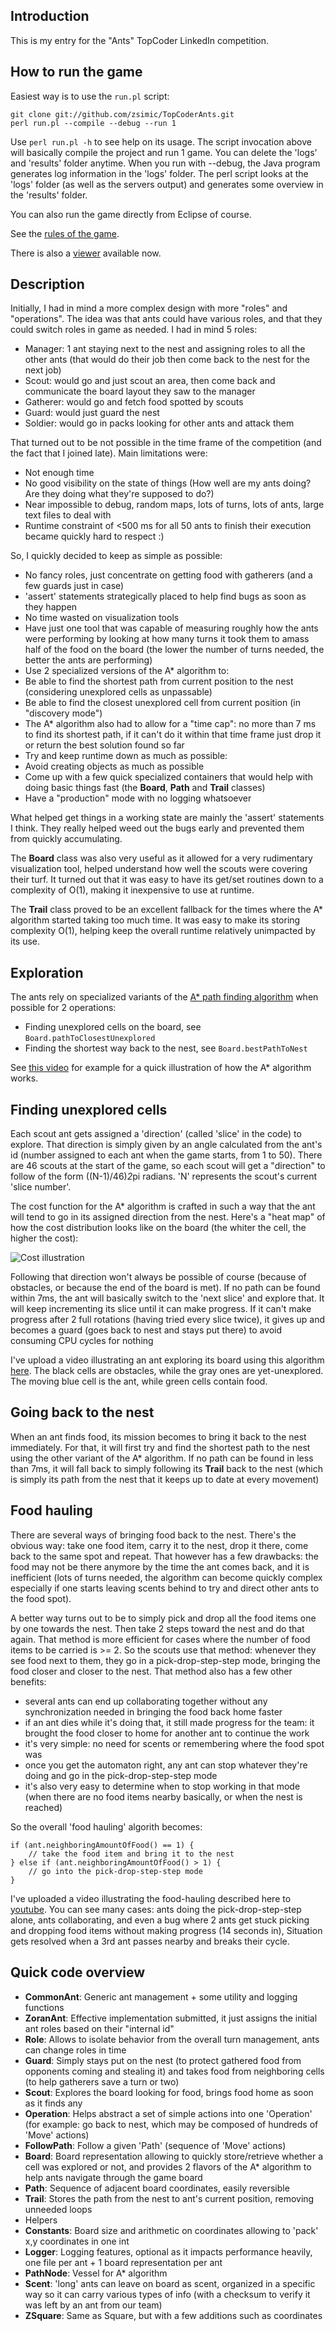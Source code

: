 Introduction
------------
This is my entry for the "Ants" TopCoder LinkedIn competition.

How to run the game
-------------------
Easiest way is to use the `run.pl` script:

	git clone git://github.com/zsimic/TopCoderAnts.git
	perl run.pl --compile --debug --run 1

Use `perl run.pl -h` to see help on its usage.
The script invocation above will basically compile the project and run 1 game.
You can delete the 'logs' and 'results' folder anytime.
When you run with --debug, the Java program generates log information in the 'logs' folder.
The perl script looks at the 'logs' folder (as well as the servers output) and generates some overview in the 'results' folder.

You can also run the game directly from Eclipse of course.

See the [rules of the game](TopCoderAnts/blob/master/RULES.md).

There is also a [viewer](TopCoderAnts/tree/master/viewer) available now.

Description
-----------

Initially, I had in mind a more complex design with more "roles" and "operations".
The idea was that ants could have various roles, and that they could switch roles in game as needed.
I had in mind 5 roles:

- Manager: 1 ant staying next to the nest and assigning roles to all the other ants (that would do their job then come back to the nest for the next job)
- Scout: would go and just scout an area, then come back and communicate the board layout they saw to the manager
- Gatherer: would go and fetch food spotted by scouts
- Guard: would just guard the nest
- Soldier: would go in packs looking for other ants and attack them

That turned out to be not possible in the time frame of the competition (and the fact that I joined late).
Main limitations were:

- Not enough time
- No good visibility on the state of things (How well are my ants doing? Are they doing what they're supposed to do?)
- Near impossible to debug, random maps, lots of turns, lots of ants, large text files to deal with
- Runtime constraint of <500 ms for all 50 ants to finish their execution became quickly hard to respect :)

So, I quickly decided to keep as simple as possible:

- No fancy roles, just concentrate on getting food with gatherers (and a few guards just in case)
- 'assert' statements strategically placed to help find bugs as soon as they happen
- No time wasted on visualization tools
- Have just one tool that was capable of measuring roughly how the ants were performing by looking at how many turns it took them to amass half of the food on the board (the lower the number of turns needed, the better the ants are performing)
- Use 2 specialized versions of the A* algorithm to:
 - Be able to find the shortest path from current position to the nest (considering unexplored cells as unpassable)
 - Be able to find the closest unexplored cell from current position (in "discovery mode")
- The A* algorithm also had to allow for a "time cap": no more than 7 ms to find its shortest path, if it can't do it within that time frame just drop it or return the best solution found so far
- Try and keep runtime down as much as possible:
 - Avoid creating objects as much as possible
 - Come up with a few quick specialized containers that would help with doing basic things fast (the **Board**, **Path** and **Trail** classes)
 - Have a "production" mode with no logging whatsoever

What helped get things in a working state are mainly the 'assert' statements I think.
They really helped weed out the bugs early and prevented them from quickly accumulating.

The **Board** class was also very useful as it allowed for a very rudimentary visualization tool,
helped understand how well the scouts were covering their turf.
It turned out that it was easy to have its get/set routines down to a complexity of O(1), making it inexpensive to use at runtime.

The **Trail** class proved to be an excellent fallback for the times where the A* algorithm started taking too much time.
It was easy to make its storing complexity O(1), helping keep the overall runtime relatively unimpacted by its use.

Exploration
-----------
The ants rely on specialized variants of the [A* path finding algorithm](http://theory.stanford.edu/~amitp/GameProgramming/AStarComparison.html)
when possible for 2 operations:

- Finding unexplored cells on the board, see `Board.pathToClosestUnexplored`
- Finding the shortest way back to the nest, see `Board.bestPathToNest`

See [this video](http://www.youtube.com/watch?v=FNRfSQDF7TA) for example for a quick illustration of how the A* algorithm works.

## Finding unexplored cells
Each scout ant gets assigned a 'direction' (called 'slice' in the code) to explore.
That direction is simply given by an angle calculated from the ant's id (number assigned to each ant when the game starts, from 1 to 50).
There are 46 scouts at the start of the game, so each scout will get a "direction" to follow of the form ((N-1)/46)*2*pi radians.
'N' represents the scout's current 'slice number'.

The cost function for the A* algorithm is crafted in such a way that the ant will tend to go in its assigned direction from the nest.
Here's a "heat map" of how the cost distribution looks like on the board (the whiter the cell, the higher the cost):

![Cost illustration](https://github.com/zsimic/TopCoderAnts/raw/master/cost-illustration.png)

Following that direction won't always be possible of course (because of obstacles, or because the end of the board is met).
If no path can be found within 7ms, the ant will basically switch to the 'next slice' and explore that.
It will keep incrementing its slice until it can make progress.
If it can't make progress after 2 full rotations (having tried every slice twice),
it gives up and becomes a guard (goes back to nest and stays put there) to avoid consuming CPU cycles for nothing

I've upload a video illustrating an ant exploring its board using this algorithm [here](http://www.youtube.com/watch?v=GbUTx1at1XY).
The black cells are obstacles, while the gray ones are yet-unexplored. The moving blue cell is the ant, while green cells contain food.

## Going back to the nest
When an ant finds food, its mission becomes to bring it back to the nest immediately.
For that, it will first try and find the shortest path to the nest using the other variant of the A* algorithm.
If no path can be found in less than 7ms, it will fall back to simply following its **Trail** back to the nest
(which is simply its path from the nest that it keeps up to date at every movement)

Food hauling
------------
There are several ways of bringing food back to the nest.
There's the obvious way: take one food item, carry it to the nest, drop it there, come back to the same spot and repeat.
That however has a few drawbacks: the food may not be there anymore by the time the ant comes back, and it is inefficient
(lots of turns needed, the algorithm can become quickly complex especially if one starts leaving scents behind to try and direct other ants
to the food spot).

A better way turns out to be to simply pick and drop all the food items one by one towards the nest.
Then take 2 steps toward the nest and do that again. That method is more efficient for cases where the number of food items to be carried is >= 2.
So the scouts use that method: whenever they see food next to them, they go in a pick-drop-step-step mode, bringing the food closer and closer to the nest.
That method also has a few other benefits:

- several ants can end up collaborating together without any synchronization needed in bringing the food back home faster
- if an ant dies while it's doing that, it still made progress for the team: it brought the food closer to home for another ant to continue the work
- it's very simple: no need for scents or remembering where the food spot was
- once you get the automaton right, any ant can stop whatever they're doing and go in the pick-drop-step-step mode
- it's also very easy to determine when to stop working in that mode (when there are no food items nearby basically, or when the nest is reached)

So the overall 'food hauling' algorith becomes:

	if (ant.neighboringAmountOfFood() == 1) {
		// take the food item and bring it to the nest
	} else if (ant.neighboringAmountOfFood() > 1) {
		// go into the pick-drop-step-step mode
	}

I've uploaded a video illustrating the food-hauling described here to [youtube](http://www.youtube.com/watch?v=k8HUP4V1xvQ).
You can see many cases: ants doing the pick-drop-step-step alone, ants collaborating,
and even a bug where 2 ants get stuck picking and dropping food items without making progress (14 seconds in),
Situation gets resolved when a 3rd ant passes nearby and breaks their cycle.

Quick code overview
-------------------

- **CommonAnt**: Generic ant management + some utility and logging functions
 - **ZoranAnt**: Effective implementation submitted, it just assigns the initial ant roles based on their "internal id"
- **Role**: Allows to isolate behavior from the overall turn management, ants can change roles in time
 - **Guard**: Simply stays put on the nest (to protect gathered food from opponents coming and stealing it) and takes food from neighboring cells (to help gatherers save a turn or two)
 - **Scout**: Explores the board looking for food, brings food home as soon as it finds any
- **Operation**: Helps abstract a set of simple actions into one 'Operation' (for example: go back to nest, which may be composed of hundreds of 'Move' actions)
 - **FollowPath**: Follow a given 'Path' (sequence of 'Move' actions)
- **Board**: Board representation allowing to quickly store/retrieve whether a cell was explored or not, and provides 2 flavors of the A* algorithm to help ants navigate through the game board
- **Path**: Sequence of adjacent board coordinates, easily reversible
- **Trail**: Stores the path from the nest to ant's current position, removing unneeded loops
- Helpers
 - **Constants**: Board size and arithmetic on coordinates allowing to 'pack' x,y coordinates in one int
 - **Logger**: Logging features, optional as it impacts performance heavily, one file per ant + 1 board representation per ant
 - **PathNode**: Vessel for A* algorithm
 - **Scent**: 'long' ants can leave on board as scent, organized in a specific way so it can carry various types of info (with a checksum to verify it was left by an ant from our team)
 - **ZSquare**: Same as Square, but with a few additions such as coordinates

